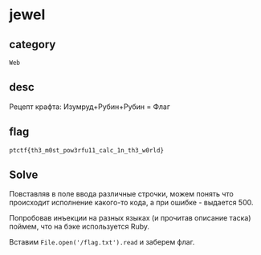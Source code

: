 # jewel

## category
`Web`

## desc
Рецепт крафта: Изумруд+Рубин+Рубин = Флаг

## flag
`ptctf{th3_m0st_pow3rfu11_calc_1n_th3_w0rld}`

## Solve

Повставляв в поле ввода различные строчки, можем понять что происходит исполнение какого-то кода, а при ошибке - выдается 500.

Попробовав инъекции на разных языках (и прочитав описание таска) поймем, что на бэке используется Ruby.

Вставим `File.open('/flag.txt').read` и заберем флаг.